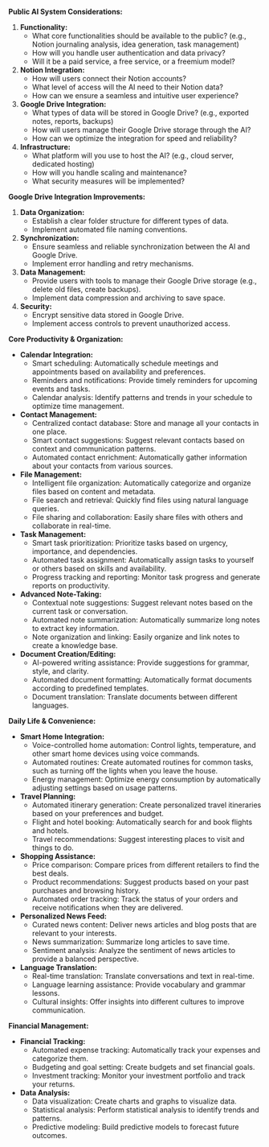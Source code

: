 **Public AI System Considerations:**

1.  **Functionality:**
    *   What core functionalities should be available to the public? (e.g., Notion journaling analysis, idea generation, task management)
    *   How will you handle user authentication and data privacy?
    *   Will it be a paid service, a free service, or a freemium model?
2.  **Notion Integration:**
    *   How will users connect their Notion accounts?
    *   What level of access will the AI need to their Notion data?
    *   How can we ensure a seamless and intuitive user experience?
3.  **Google Drive Integration:**
    *   What types of data will be stored in Google Drive? (e.g., exported notes, reports, backups)
    *   How will users manage their Google Drive storage through the AI?
    *   How can we optimize the integration for speed and reliability?
4.  **Infrastructure:**
    *   What platform will you use to host the AI? (e.g., cloud server, dedicated hosting)
    *   How will you handle scaling and maintenance?
    *   What security measures will be implemented?

**Google Drive Integration Improvements:**

1.  **Data Organization:**
    *   Establish a clear folder structure for different types of data.
    *   Implement automated file naming conventions.
2.  **Synchronization:**
    *   Ensure seamless and reliable synchronization between the AI and Google Drive.
    *   Implement error handling and retry mechanisms.
3.  **Data Management:**
    *   Provide users with tools to manage their Google Drive storage (e.g., delete old files, create backups).
    *   Implement data compression and archiving to save space.
4.  **Security:**
    *   Encrypt sensitive data stored in Google Drive.
    *   Implement access controls to prevent unauthorized access.

**Core Productivity & Organization:**

*   **Calendar Integration:**
    *   Smart scheduling: Automatically schedule meetings and appointments based on availability and preferences.
    *   Reminders and notifications: Provide timely reminders for upcoming events and tasks.
    *   Calendar analysis: Identify patterns and trends in your schedule to optimize time management.
*   **Contact Management:**
    *   Centralized contact database: Store and manage all your contacts in one place.
    *   Smart contact suggestions: Suggest relevant contacts based on context and communication patterns.
    *   Automated contact enrichment: Automatically gather information about your contacts from various sources.
*   **File Management:**
    *   Intelligent file organization: Automatically categorize and organize files based on content and metadata.
    *   File search and retrieval: Quickly find files using natural language queries.
    *   File sharing and collaboration: Easily share files with others and collaborate in real-time.
*   **Task Management:**
    *   Smart task prioritization: Prioritize tasks based on urgency, importance, and dependencies.
    *   Automated task assignment: Automatically assign tasks to yourself or others based on skills and availability.
    *   Progress tracking and reporting: Monitor task progress and generate reports on productivity.
*   **Advanced Note-Taking:**
    *   Contextual note suggestions: Suggest relevant notes based on the current task or conversation.
    *   Automated note summarization: Automatically summarize long notes to extract key information.
    *   Note organization and linking: Easily organize and link notes to create a knowledge base.
*   **Document Creation/Editing:**
    *   AI-powered writing assistance: Provide suggestions for grammar, style, and clarity.
    *   Automated document formatting: Automatically format documents according to predefined templates.
    *   Document translation: Translate documents between different languages.

**Daily Life & Convenience:**

*   **Smart Home Integration:**
    *   Voice-controlled home automation: Control lights, temperature, and other smart home devices using voice commands.
    *   Automated routines: Create automated routines for common tasks, such as turning off the lights when you leave the house.
    *   Energy management: Optimize energy consumption by automatically adjusting settings based on usage patterns.
*   **Travel Planning:**
    *   Automated itinerary generation: Create personalized travel itineraries based on your preferences and budget.
    *   Flight and hotel booking: Automatically search for and book flights and hotels.
    *   Travel recommendations: Suggest interesting places to visit and things to do.
*   **Shopping Assistance:**
    *   Price comparison: Compare prices from different retailers to find the best deals.
    *   Product recommendations: Suggest products based on your past purchases and browsing history.
    *   Automated order tracking: Track the status of your orders and receive notifications when they are delivered.
*   **Personalized News Feed:**
    *   Curated news content: Deliver news articles and blog posts that are relevant to your interests.
    *   News summarization: Summarize long articles to save time.
    *   Sentiment analysis: Analyze the sentiment of news articles to provide a balanced perspective.
*   **Language Translation:**
    *   Real-time translation: Translate conversations and text in real-time.
    *   Language learning assistance: Provide vocabulary and grammar lessons.
    *   Cultural insights: Offer insights into different cultures to improve communication.

**Financial Management:**

*   **Financial Tracking:**
    *   Automated expense tracking: Automatically track your expenses and categorize them.
    *   Budgeting and goal setting: Create budgets and set financial goals.
    *   Investment tracking: Monitor your investment portfolio and track your returns.
*   **Data Analysis:**
    *   Data visualization: Create charts and graphs to visualize data.
    *   Statistical analysis: Perform statistical analysis to identify trends and patterns.
    *   Predictive modeling: Build predictive models to forecast future outcomes.